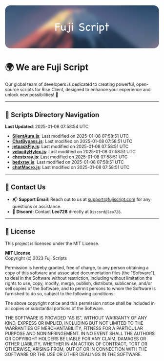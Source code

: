 ![Banner](.github/b.webp)

# 🌍 **We are Fuji Script**

Our global team of developers is dedicated to creating powerful, open-source scripts for Rise Client, designed to enhance your experience and unlock new possibilities! 🌟

---
<!-- SCRIPTS_NAVIGATION_START -->
## 📂 **Scripts Directory Navigation**

**Last Updated**: 2025-01-08 07:58:54 UTC

- **[SilentAura.js](scripts/SilentAura.js)**: Last modified on 2025-01-08 07:58:51 UTC
- **[ChatBypass.js](scripts/ChatBypass.js)**: Last modified on 2025-01-08 07:58:51 UTC
- **[jetpackFly.js](scripts/jetpackFly.js)**: Last modified on 2025-01-08 07:58:51 UTC
- **[velocityHylex.js](scripts/velocityHylex.js)**: Last modified on 2025-01-08 07:58:51 UTC
- **[chestxray.js](scripts/chestxray.js)**: Last modified on 2025-01-08 07:58:51 UTC
- **[bedxray.js](scripts/bedxray.js)**: Last modified on 2025-01-08 07:58:51 UTC
- **[chatMacro.js](scripts/chatMacro.js)**: Last modified on 2025-01-08 07:58:51 UTC

<!-- SCRIPTS_NAVIGATION_END -->

---

## 💬 **Contact Us**  
- 📬 **Support Email**: Reach out to us at [support@fujiscript.com](mailto:support@fujiscript.com) for any questions or assistance.  
- 💬 **Discord**: Contact **Leo728** directly at `Discord@leo728`.

---

## 📜 **License**

This project is licensed under the MIT License.  

**MIT License**  
Copyright (c) 2023 Fuji Scripts  

Permission is hereby granted, free of charge, to any person obtaining a copy of this software and associated documentation files (the "Software"), to deal in the Software without restriction, including without limitation the rights to use, copy, modify, merge, publish, distribute, sublicense, and/or sell copies of the Software, and to permit persons to whom the Software is furnished to do so, subject to the following conditions:  

The above copyright notice and this permission notice shall be included in all copies or substantial portions of the Software.  

THE SOFTWARE IS PROVIDED "AS IS", WITHOUT WARRANTY OF ANY KIND, EXPRESS OR IMPLIED, INCLUDING BUT NOT LIMITED TO THE WARRANTIES OF MERCHANTABILITY, FITNESS FOR A PARTICULAR PURPOSE AND NONINFRINGEMENT. IN NO EVENT SHALL THE AUTHORS OR COPYRIGHT HOLDERS BE LIABLE FOR ANY CLAIM, DAMAGES OR OTHER LIABILITY, WHETHER IN AN ACTION OF CONTRACT, TORT OR OTHERWISE, ARISING FROM, OUT OF OR IN CONNECTION WITH THE SOFTWARE OR THE USE OR OTHER DEALINGS IN THE SOFTWARE.  
